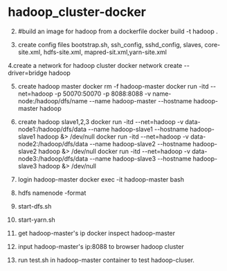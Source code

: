 # hadoop_cluster-docker
2. #build an image for hadoop from a dockerfile
   docker build -t hadoop .

3. create config files
   bootstrap.sh, ssh_config, sshd_config, slaves, core-site.xml, hdfs-site.xml, mapred-sit.xml,yarn-site.xml

4.create a network for hadoop cluster
  docker network create --driver=bridge hadoop

5. create hadoop master
    docker rm -f hadoop-master 
    docker run -itd --net=hadoop -p 50070:50070 -p 8088:8088 -v name-node:/hadoop/dfs/name --name hadoop-master --hostname   hadoop-master hadoop

6. create hadoop slave1,2,3
   docker run -itd --net=hadoop  -v data-node1:/hadoop/dfs/data --name hadoop-slave1 --hostname hadoop-slave1 hadoop &> /dev/null 
   docker run -itd --net=hadoop  -v data-node2:/hadoop/dfs/data --name hadoop-slave2 --hostname hadoop-slave2 hadoop &> /dev/null 
   docker run -itd --net=hadoop  -v data-node3:/hadoop/dfs/data --name hadoop-slave3 --hostname hadoop-slave3 hadoop &> /dev/null 

7. login hadoop-master
   docker exec -it hadoop-master bash

8. hdfs namenode -format

9. start-dfs.sh

10. start-yarn.sh

11. get hadoop-master's ip
  docker inspect hadoop-master 

12. input hadoop-master's ip:8088 to browser hadoop cluster

13. run test.sh in hadoop-master container to test hadoop-cluser.
